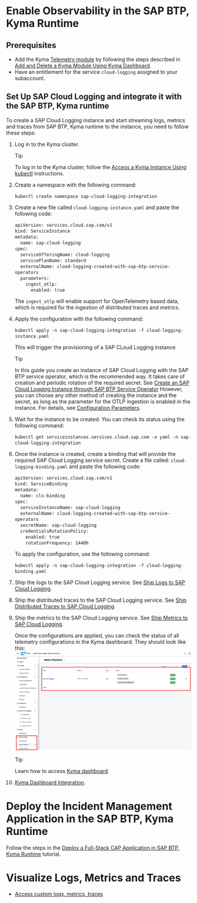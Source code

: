 # Enable Observability in the SAP BTP, Kyma Runtime

## Prerequisites

- Add the Kyma [Telemetry module](https://help.sap.com/docs/btp/sap-business-technology-platform/kyma-telemetry-module) by following the steps described in [Add and Delete a Kyma Module Using Kyma Dashboard](https://help.sap.com/docs/btp/sap-business-technology-platform/enable-and-disable-kyma-module).
- Have an entitlement for the service `cloud-logging` assigned to your subaccount.

## Set Up SAP Cloud Logging and integrate it with the SAP BTP, Kyma runtime

To create a SAP Cloud Logging instance and start streaming logs, metrics and traces from SAP BTP, Kyma runtime to the instance, you need to follow these steps:

1. Log in to the Kyma cluster.

   > [!TIP]
   > To log in to the Kyma cluster, follow the [Access a Kyma Instance Using kubectl](https://help.sap.com/docs/btp/sap-business-technology-platform/access-kyma-instance-using-kubectl) instructions.

1. Create a namespace with the following command:
   
    ``` 
    kubectl create namespace sap-cloud-logging-integration 
    ```

1. Create a new file called `cloud-logging-instance.yaml` and paste the following code:

    ```
    apiVersion: services.cloud.sap.com/v1
    kind: ServiceInstance
    metadata:
      name: sap-cloud-logging
    spec:
      serviceOfferingName: cloud-logging
      servicePlanName: standard
      externalName: cloud-logging-created-with-sap-btp-service-operators
      parameters:
        ingest_otlp:
          enabled: true
    ```
    The `ingest_otlp` will enable support for OpenTelemetry based data, which is required for the ingestion of distributed traces and metrics.

1. Apply the configuration with the following command:

    ```
    kubectl apply -n sap-cloud-logging-integration -f cloud-logging-instance.yaml 
    ```
    This will trigger the provisioning of a SAP CLoud Logging instance
   > [!TIP]
   > In this guide you create an instance of SAP Cloud Logging with the SAP BTP service operator, which is the recommended way. It takes care of creation and periodic rotation of the required secret. See [Create an SAP Cloud Logging Instance through SAP BTP Service Operator](https://help.sap.com/docs/cloud-logging/cloud-logging/create-sap-cloud-logging-instance-through-sap-btp-service-operator)
   However, you can choose any other method of creating the instance and the secret, as long as the parameter for the OTLP ingestion is enabled in the instance. For details, see [Configuration Parameters](https://help.sap.com/docs/cloud-logging/cloud-logging/configuration-parameters).

1. Wait for the instance to be created. You can check its status using the following command:

    ```
    kubectl get serviceinstances.services.cloud.sap.com -o yaml -n sap-cloud-logging-integration
    ```
1. Once the instance is created, create a binding that will provide the required SAP Cloud Logging service secret. Create a file called: `cloud-logging-binding.yaml` and paste the following code: 

    ```
    apiVersion: services.cloud.sap.com/v1
    kind: ServiceBinding
    metadata:
      name: cls-binding
    spec:
      serviceInstanceName: sap-cloud-logging
      externalName: cloud-logging-created-with-sap-btp-service-operators
      secretName: sap-cloud-logging
      credentialsRotationPolicy:
        enabled: true
        rotationFrequency: 1440h

    ```
    To apply the configuration, use the following command:
    ```
    kubectl apply -n sap-cloud-logging-integration -f cloud-logging-binding.yaml
    ```
    
1. Ship the logs to the SAP Cloud Logging service. See [Ship Logs to SAP Cloud Logging](https://help.sap.com/docs/btp/sap-business-technology-platform/integrate-with-sap-cloud-logging?ship-logs-to-sap-cloud-logging).

1. Ship the distributed traces to the SAP Cloud Logging service. See [Ship Distributed Traces to SAP Cloud Logging](https://help.sap.com/docs/btp/sap-business-technology-platform/integrate-with-sap-cloud-logging?ship-distributed-traces-to-sap-cloud-logging).

1. Ship the metrics to the SAP Cloud Logging service. See [Ship Metrics to SAP Cloud Logging](https://help.sap.com/docs/btp/sap-business-technology-platform/integrate-with-sap-cloud-logging?ship-metrics-to-sap-cloud-logging).

    Once the configurations are applied, you can check the status of all telemetry configurations in the Kyma dashboard. They should look like this: 
    <img src="./images/pipelines.png" />

    > [!TIP]
    > Learn how to access [Kyma dashboard](https://learning.sap.com/learning-journeys/deliver-side-by-side-extensibility-based-on-sap-btp-kyma-runtime/using-the-kyma-dashboard_d23b12a1-d17c-491d-a80b-cb78039e317e).

1.  [Kyma Dashboard Integration](https://kyma-project.io/#/telemetry-manager/user/integration/sap-cloud-logging/README?id=ship-metrics-to-sap-cloud-logging).

# Deploy the Incident Management Application in the SAP BTP, Kyma Runtime

Follow the steps in the [Deploy a Full-Stack CAP Application in SAP BTP, Kyma Runtime](https://developers.sap.com/group.deploy-full-stack-cap-kyma-runtime.html) tutorial.

# Visualize Logs, Metrics and Traces
- [Access custom logs, metrics, traces](./6-test-the-flow.md)
